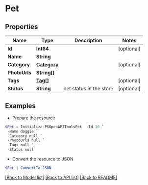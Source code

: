 # Pet
## Properties

Name | Type | Description | Notes
------------ | ------------- | ------------- | -------------
**Id** | **Int64** |  | [optional] 
**Name** | **String** |  | 
**Category** | [**Category**](Category.md) |  | [optional] 
**PhotoUrls** | **String[]** |  | 
**Tags** | [**Tag[]**](Tag.md) |  | [optional] 
**Status** | **String** | pet status in the store | [optional] 

## Examples

- Prepare the resource
```powershell
$Pet = Initialize-PSOpenAPIToolsPet  -Id 10 `
 -Name doggie `
 -Category null `
 -PhotoUrls null `
 -Tags null `
 -Status null
```

- Convert the resource to JSON
```powershell
$Pet | ConvertTo-JSON
```

[[Back to Model list]](../README.md#documentation-for-models) [[Back to API list]](../README.md#documentation-for-api-endpoints) [[Back to README]](../README.md)

